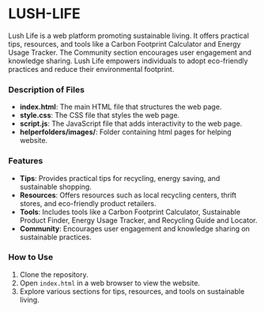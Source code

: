 # LUSH-LIFE
Lush Life is a web platform promoting sustainable living. It offers practical tips, resources, and tools like a Carbon Footprint Calculator and Energy Usage Tracker. The Community section encourages user engagement and knowledge sharing. Lush Life empowers individuals to adopt eco-friendly practices and reduce their environmental footprint.



### Description of Files

- **index.html**: The main HTML file that structures the web page.
- **style.css**: The CSS file that styles the web page.
- **script.js**: The JavaScript file that adds interactivity to the web page.
- **helperfolders/images/**: Folder containing html pages for helping website.

### Features

- **Tips**: Provides practical tips for recycling, energy saving, and sustainable shopping.
- **Resources**: Offers resources such as local recycling centers, thrift stores, and eco-friendly product retailers.
- **Tools**: Includes tools like a Carbon Footprint Calculator, Sustainable Product Finder, Energy Usage Tracker, and Recycling Guide and Locator.
- **Community**: Encourages user engagement and knowledge sharing on sustainable practices.

### How to Use

1. Clone the repository.
2. Open `index.html` in a web browser to view the website.
3. Explore various sections for tips, resources, and tools on sustainable living.





